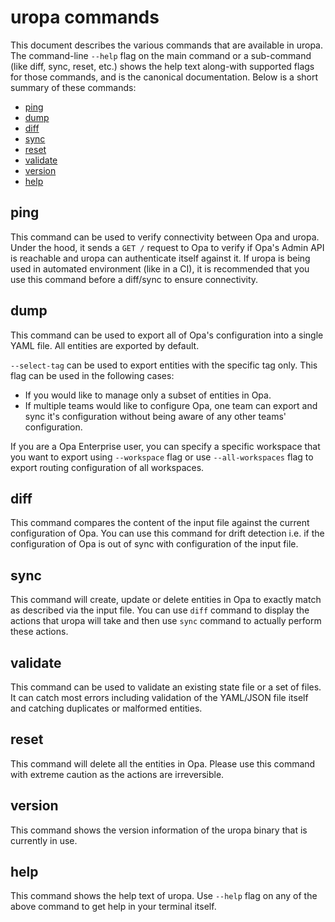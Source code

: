 # uropa commands

This document describes the various commands that are available in uropa.
The command-line `--help` flag on the main command or a sub-command (like diff,
sync, reset, etc.) shows the help text along-with supported flags for those
commands, and is the canonical documentation. Below is a short summary of
these commands:

- [ping](#ping)
- [dump](#dump)
- [diff](#diff)
- [sync](#sync)
- [reset](#reset)
- [validate](#validate)
- [version](#version)
- [help](#help)

## ping

This command can be used to verify connectivity between Opa and uropa.
Under the hood, it sends a `GET /` request to Opa to verify if Opa's
Admin API is reachable and uropa can authenticate itself against it.
If uropa is being used in automated environment (like in a CI), it is
recommended that you use this command before a diff/sync to ensure
connectivity.

## dump

This command can be used to export all of Opa's configuration into a single
YAML file. All entities are exported by default.

`--select-tag` can be used to export entities with the specific tag only.
This flag can be used in the following cases:

- If you would like to manage only a subset of entities in Opa.
- If multiple teams would like to configure Opa, one team can export
  and sync it's configuration without being aware of any other teams'
  configuration.

If you are a Opa Enterprise user, you can specify a specific workspace that
you want to export using `--workspace` flag or use `--all-workspaces` flag
to export routing configuration of all workspaces.

## diff

This command compares the content of the input file against the current
configuration of Opa.
You can use this command for drift detection i.e. if the configuration
of Opa is out of sync with configuration of the input file.

## sync

This command will create, update or delete entities in Opa to exactly match
as described via the input file. You can use `diff` command to display
the actions that uropa will take and then use `sync` command to actually
perform these actions.

## validate

This command can be used to validate an existing state file or a set of files.
It can catch most errors including validation of the YAML/JSON file itself and
catching duplicates or malformed entities.

## reset

This command will delete all the entities in Opa. Please use this
command with extreme caution as the actions are irreversible.

## version

This command shows the version information of the uropa binary that is currently
in use.

## help

This command shows the help text of uropa. Use `--help` flag on any of the
above command to get help in your terminal itself.
